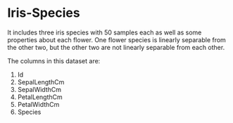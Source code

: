 # Iris-Species

It includes three iris species with 50 samples each as well as some properties about each flower. One flower species is linearly separable from the other two, but the other two are not linearly separable from each other.

The columns in this dataset are:
1. Id
2. SepalLengthCm
3. SepalWidthCm
4. PetalLengthCm
5. PetalWidthCm
6. Species
